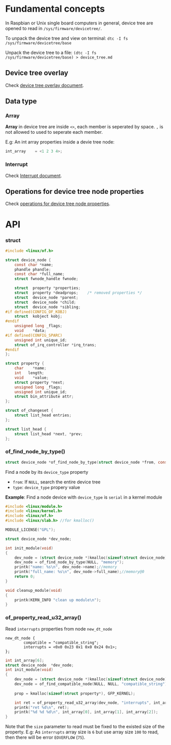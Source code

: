 # Fundamental concepts

In Raspbian or Unix single board computers in general, device tree are opened to read in ``/sys/firmware/devicetree/``.

To unpack the device tree and view on terminal: ``dtc -I fs /sys/firmware/devicetree/base``

Unpack the device tree to a file: ``(dtc -I fs /sys/firmware/devicetree/base) > device_tree.md``

## Device tree overlay

Check [device tree overlay document](Device%20tree%20overlay.md).

## Data type

### Array

**Array** in device tree are inside ``<>``, each member is seperated by space. ``,`` is not allowed to used to seperate each member.

E.g: An int array properties inside a devie tree node:

```c
int_array	 = <1 2 3 4>;
```

### Interrupt

Check [Interrupt document](Interrupt.md).

## Operations for device tree node properties

Check [operations for device tree node properties](Operations%20for%20device%20tree%20node%20properties.md).

# API

### struct

```c
#include <linux/of.h>
```

```c
struct device_node {
	const char *name;
	phandle phandle;
	const char *full_name;
	struct fwnode_handle fwnode;

	struct	property *properties;
	struct	property *deadprops;	/* removed properties */
	struct	device_node *parent;
	struct	device_node *child;
	struct	device_node *sibling;
#if defined(CONFIG_OF_KOBJ)
	struct	kobject kobj;
#endif
	unsigned long _flags;
	void	*data;
#if defined(CONFIG_SPARC)
	unsigned int unique_id;
	struct of_irq_controller *irq_trans;
#endif
};
```

```c
struct property {
	char	*name;
	int	  length;
	void	*value;
	struct property *next;
	unsigned long _flags;
	unsigned int unique_id;
	struct bin_attribute attr;
};
```

```c
struct of_changeset {
	struct list_head entries;
};

struct list_head {
	struct list_head *next, *prev;
};
```

### of_find_node_by_type()

```c
struct device_node *of_find_node_by_type(struct device_node *from, const char *type);
```

Find a node by its ``device_type`` property

* ``from``: If ``NULL``, search the entire device tree
* ``type``: ``device_type`` propery value

**Example**: Find a node device with ``device_type`` is ``serial`` in a kernel module

```c
#include <linux/module.h>
#include <linux/kernel.h>
#include <linux/of.h>
#include <linux/slab.h> //for kmalloc()

MODULE_LICENSE("GPL");

struct device_node *dev_node;

int init_module(void)
{
	dev_node = (struct device_node *)kmalloc(sizeof(struct device_node), GFP_KERNEL);
	dev_node = of_find_node_by_type(NULL, "memory");
	printk("name: %s\n", dev_node->name);//memory
	printk("full_name: %s\n", dev_node->full_name);//memory@0
	return 0;
}

void cleanup_module(void)
{
	printk(KERN_INFO "clean up module\n");
}
```

### of_property_read_u32_array()

Read ``interrupts`` properties from node ``new_dt_node``

```
new_dt_node {
        compatible = "compatible_string";     
        interrupts = <0x0 0x23 0x1 0x0 0x24 0x1>;
};
```

```c
int int_array[6];
struct device_node  *dev_node;
int init_module(void)
{
	dev_node = (struct device_node *)kmalloc(sizeof(struct device_node), GFP_KERNEL);
	dev_node = of_find_compatible_node(NULL, NULL, "compatible_string");
	
	prop = kmalloc(sizeof(struct property*), GFP_KERNEL);

	int ret = of_property_read_u32_array(dev_node, "interrupts", int_array, 6);
	printk("ret %d\n", ret);
	printk("%d %d %d\n", int_array[0], int_array[1], int_array[2]);
}
```

Note that the ``size`` parameter to read must be fixed to the existed size of the property. E.g: As ``interrupts`` array size is ``6`` but use array size ``100`` to read, then there will be error ``EOVERFLOW`` (``75``).
